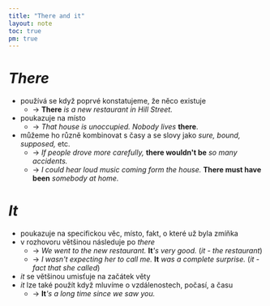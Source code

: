 ```yaml
---
title: "There and it"
layout: note
toc: true
pm: true
---
```

# _There_
- používá se když poprvé konstatujeme, že něco existuje
    - -> **There** _is a new restaurant in Hill Street._
- poukazuje na místo
    - -> _That house is unoccupied. Nobody lives_ **there**.
- můžeme ho různě kombinovat s časy a se slovy jako _sure, bound, supposed,_ etc.
    - -> _If people drove more carefully,_ **there wouldn't be** _so many accidents._
    - -> _I could hear loud music coming form the house._ **There must have been** _somebody at home._
# _It_
- poukazuje na specifickou věc, místo, fakt, o které už byla zmíňka
- v rozhovoru většinou následuje po _there_
    - -> _We went to the new restaurant._ **It**_'s very good._ (_it - the restaurant_)
    - -> _I wasn't expecting her to call me._ **It** _was a complete surprise._ (_it - fact that she called_)
- _it_ se většinou umisťuje na začátek věty
- _it_ lze také použít když mluvíme o vzdálenostech, počasí, a času
    - -> **It**_'s a long time since we saw you._